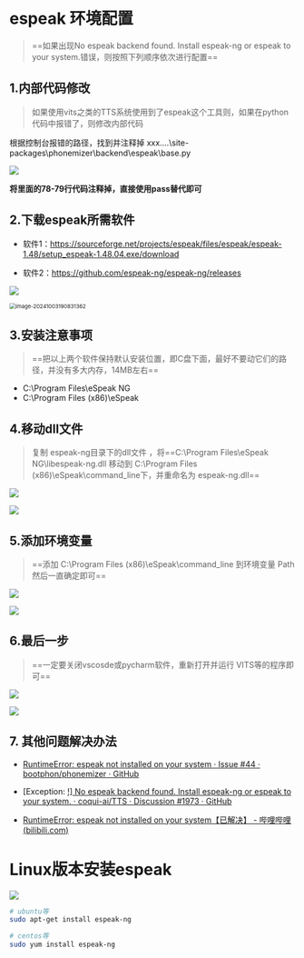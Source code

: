 # espeak 环境配置

> ==如果出现No espeak backend found. Install espeak-ng or espeak to your system.错误，则按照下列顺序依次进行配置==



## 1.内部代码修改

> 如果使用vits之类的TTS系统使用到了espeak这个工具则，如果在python代码中报错了，则修改内部代码

根据控制台报错的路径，找到并注释掉  xxx....\site-packages\phonemizer\backend\espeak\base.py 

![](espeak环境配置_images/image-20241003190515517.png)

**将里面的78-79行代码注释掉，直接使用pass替代即可**





## 2.下载espeak所需软件

* 软件1：https://sourceforge.net/projects/espeak/files/espeak/espeak-1.48/setup_espeak-1.48.04.exe/download 

* 软件2：https://github.com/espeak-ng/espeak-ng/releases 

![](espeak环境配置_images/image-20241003190908314.png)

<img src="./espeak环境配置_images/image-20241003190831362.png" alt="image-20241003190831362" style="zoom:67%;" /> 



## 3.安装注意事项

> ==把以上两个软件保持默认安装位置，即C盘下面，最好不要动它们的路径，并没有多大内存，14MB左右==

* C:\Program Files\eSpeak NG 
* C:\Program Files (x86)\eSpeak 



## 4.移动dll文件

> 复制 espeak-ng目录下的dll文件 ，将==C:\Program Files\eSpeak NG\libespeak-ng.dll 移动到 C:\Program Files (x86)\eSpeak\command_line下，并重命名为 espeak-ng.dll==

![](espeak环境配置_images/image-20241003191401378.png)

![](espeak环境配置_images/image-20241003191338255.png)





## 5.添加环境变量

> ==添加 C:\Program Files (x86)\eSpeak\command_line 到环境变量 Path然后一直确定即可==

![](espeak环境配置_images/image-20241003191537373.png)

![](espeak环境配置_images/image-20241003191617563.png)





## 6.最后一步

>  ==一定要关闭vscosde或pycharm软件，重新打开并运行 VITS等的程序即可==

![](espeak环境配置_images/image-20241003191837991.png)

![](espeak环境配置_images/image-20241003192622321.png)





## 7. 其他问题解决办法

* [RuntimeError: espeak not installed on your system · Issue #44 · bootphon/phonemizer · GitHub](https://github.com/bootphon/phonemizer/issues/44)
* [Exception: [!\] No espeak backend found. Install espeak-ng or espeak to your system. · coqui-ai/TTS · Discussion #1973 · GitHub](https://github.com/coqui-ai/TTS/discussions/1973?sort=new)

* [RuntimeError: espeak not installed on your system【已解决】 - 哔哩哔哩 (bilibili.com)](https://www.bilibili.com/read/cv19743844/)



# Linux版本安装espeak

![](espeak环境配置_images/image-20241003192429708.png)

```bash
# ubuntu等
sudo apt-get install espeak-ng

# centos等
sudo yum install espeak-ng
```

